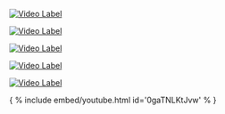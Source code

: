 [![Video Label](http://img.youtube.com/vi/Gh6RquZxgm8/0.jpg)](https://youtu.be/Gh6RquZxgm8)

[![Video Label](http://img.youtube.com/shorts/8960-Slwdfs/0.jpg)](https://youtu.be/shorts/8960-Slwdfs)

[![Video Label](http://img.youtube.com/vi/vmIu6hCUOD0/0.jpg)](https://youtu.be/vmIu6hCUOD0)


[![Video Label](http://img.youtube.com/vi/HrK0cDhgM44/0.jpg)](https://youtu.be/HrK0cDhgM44)


[![Video Label](http://img.youtube.com/vi/0gaTNLKtJvw/0.jpg)](https://youtu.be/0gaTNLKtJvw)

{ % include embed/youtube.html id='0gaTNLKtJvw' % }
